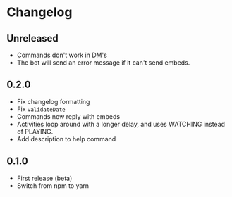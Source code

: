 # Changelog

## Unreleased
- Commands don't work in DM's
- The bot will send an error message if it can't send embeds.

## 0.2.0
- Fix changelog formatting
- Fix `validateDate`
- Commands now reply with embeds
- Activities loop around with a longer delay, and uses WATCHING instead of PLAYING.
- Add description to help command

## 0.1.0
- First release (beta)
- Switch from npm to yarn
